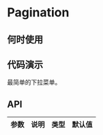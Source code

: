 
# Pagination

## 何时使用

## 代码演示

<div class="grid-x grid-margin-x">
  <div class="medium-6 large-6 cell">
    <nt-example>
      <nt-example-showcase>
        <demo-pagination-basic></demo-pagination-basic>
      </nt-example-showcase>
      <nt-example-legend ntTitle="基本">最简单的下拉菜单。</nt-example-legend>
      <nt-example-code [ntCode]="basicCode"></nt-example-code>
    </nt-example>
  </div>
</div>

## API

| 参数 | 说明 | 类型 | 默认值 |
| --- | --- | --- | --- |
